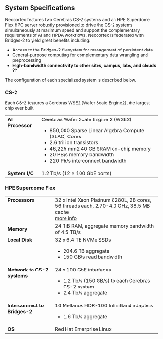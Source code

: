## System Specifications
Neocortex features two Cerebras CS-2 systems and an HPE Superdome Flex HPC server robustly provisioned to drive the CS-2 systems simultaneously at maximum speed and support the complementary requirements of AI and HPDA workflows. Neocortex is federated with Bridges-2 to yield great benefits including:

* Access to the Bridges-2 filesystem for management of persistent data
* General-purpose computing for complementary data wrangling and preprocessing
* **High-bandwidth connectivity to other sites, campus, labs, and clouds ??**

The configuration of each specialized system is described below.
### CS-2
Each CS-2 features a Cerebras WSE2 (Wafer Scale Engine2), the largest chip ever built.
<table>
  <tbody>
    <tr>
      <td style="vertical-align:top;"><strong>AI Processor</strong></td>
      <td>Cerebras Wafer Scale Engine 2 (WSE2)
<ul><li>850,000 Sparse Linear Algebra Compute (SLAC) Cores</li>
<li>2.6 trillion transistors</li>
<li>46,225 mm2 40 GB SRAM on-chip memory</li>
<li>20 PB/s memory bandwidth</li>
<li>220 Pb/s interconnect bandwidth</li></ul></td>
    </tr>
    <tr>
    <td><strong>System I/O</strong></td>
    <td>1.2 Tb/s (12 × 100 GbE ports)</td>
    </tr>
  </tbody>
</table>


### HPE Superdome Flex
<table>
  <tbody>
    <tr>
      <td  style="vertical-align:top;"><strong>Processors</strong></td>
      <td>32 x Intel Xeon Platinum 8280L, 28 cores, 56 threads each, 2.70-4.0 GHz, 38.5 MB cache  <br />
        <a href="https://ark.intel.com/content/www/us/en/ark/products/192472/intel-xeon-platinum-8280l-processor-38-5m-cache-2-70-ghz.html" target="_blank">more info</a>
      </td>
    </tr>
    <tr>
    <td><strong>Memory</strong></td>
    <td>24 TiB RAM, aggregate memory bandwidth of 4.5 TB/s</td>
    </tr>
    <tr>
    <td  style="vertical-align:top;"><strong>Local Disk</strong></td>
    <td>32 x 6.4 TB NVMe SSDs
<ul><li>204.6 TB aggregate</li>
<li>150 GB/s read bandwidth</li></ul></td>
</tr>
<tr>
  <td  style="vertical-align:top;"><strong>Network to CS-2 systems</strong></td>
  <td>24 x 100 GbE interfaces
<ul><li>1.2 Tb/s (150 GB/s) to each Cerebras CS-2 system</li>
<li>2.4 Tb/s aggregate</li></ul></td>
</tr>
<tr>
  <td  style="vertical-align:top;"><strong>Interconnect to Bridges-2</strong></td>
  <td>16 Mellanox HDR-100 InfiniBand adapters
<ul><li>1.6 Tb/s aggregate</li></ul></td>
</tr>
<tr>
  <td><strong>OS</strong></td>
  <td>Red Hat Enterprise Linux</td>
</tr>
  </tbody>
</table>
